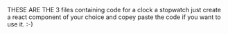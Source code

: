 THESE ARE THE 3 files containing code for a clock a stopwatch just create a react component of your choice and copey paste the code if you want to use it. :-) 
